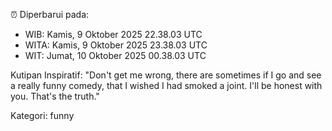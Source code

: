 ⏰ Diperbarui pada:
- WIB: Kamis, 9 Oktober 2025 22.38.03 UTC
- WITA: Kamis, 9 Oktober 2025 23.38.03 UTC
- WIT: Jumat, 10 Oktober 2025 00.38.03 UTC

Kutipan Inspiratif:
"Don't get me wrong, there are sometimes if I go and see a really funny comedy, that I wished I had smoked a joint. I'll be honest with you. That's the truth."


Kategori: funny

